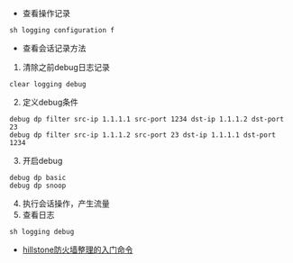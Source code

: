 * 查看操作记录
```
sh logging configuration f
```
* 查看会话记录方法
1. 清除之前debug日志记录
```
clear logging debug
```
2. 定义debug条件
```
debug dp filter src-ip 1.1.1.1 src-port 1234 dst-ip 1.1.1.2 dst-port 23
debug dp filter src-ip 1.1.1.2 src-port 23 dst-ip 1.1.1.1 dst-port 1234
```
3. 开启debug
```
debug dp basic
debug dp snoop 
```
4. 执行会话操作，产生流量
5. 查看日志
```
sh logging debug
```
* [hillstone防火墙整理的入门命令](http://cache.baiducontent.com/c?m=9d78d513d9991af106acd2235141c0676943f0662ba6d2020fa4843c91732a44501695ac26520772d4d2081716de4b4b9d862173471450b08cb98e5ddccb8559259f5044676d875663d40eaebb5154c037e42bfede1af0cd8726d4ee8cdc851215884404099dedda0b5b43c96cfb033194f6c715404810cdea3334b9046029e8721de95afde4336e0584ebd75e4dc820d4&p=916c8e16d9c100fa01bd9b7e0d15c1&newp=882a9545d5d95ae612b6c7710f4e98231610db2151d7d6176b82c825d7331b001c3bbfb42324150ed7c07d6703ae4e5decf03773330123a3dda5c91d9fb4c57479923c7d3a47&user=baidu&fm=sc&query=hillstone%B7%C0%BB%F0%C7%BD%D5%FB%C0%ED%B5%C4%C8%EB%C3%C5%C3%FC%C1%EE&qid=9b636ad7000064f5&p1=2 "hillstone防火墙整理的入门命令")